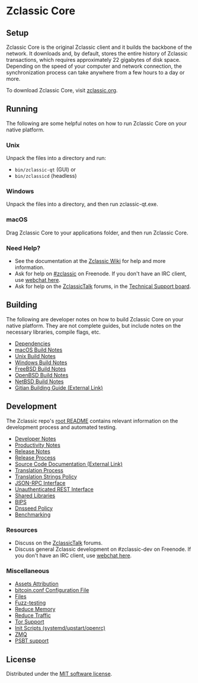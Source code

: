 Zclassic Core
=============

Setup
---------------------
Zclassic Core is the original Zclassic client and it builds the backbone of the network. It downloads and, by default, stores the entire history of Zclassic transactions, which requires approximately 22 gigabytes of disk space. Depending on the speed of your computer and network connection, the synchronization process can take anywhere from a few hours to a day or more.

To download Zclassic Core, visit [zclassic.org](https://zclassic.org/).

Running
---------------------
The following are some helpful notes on how to run Zclassic Core on your native platform.

### Unix

Unpack the files into a directory and run:

- `bin/zclassic-qt` (GUI) or
- `bin/zclassicd` (headless)

### Windows

Unpack the files into a directory, and then run zclassic-qt.exe.

### macOS

Drag Zclassic Core to your applications folder, and then run Zclassic Core.

### Need Help?

* See the documentation at the [Zclassic Wiki](https://zclassic.info/) for help and more information.
* Ask for help on [#zclassic](https://webchat.freenode.net/#zclassic) on Freenode. If you don't have an IRC client, use [webchat here](https://webchat.freenode.net/#zclassic).
* Ask for help on the [ZclassicTalk](https://zclassictalk.io/) forums, in the [Technical Support board](https://zclassictalk.io/c/technical-support).

Building
---------------------
The following are developer notes on how to build Zclassic Core on your native platform. They are not complete guides, but include notes on the necessary libraries, compile flags, etc.

- [Dependencies](dependencies.md)
- [macOS Build Notes](build-osx.md)
- [Unix Build Notes](build-unix.md)
- [Windows Build Notes](build-windows.md)
- [FreeBSD Build Notes](build-freebsd.md)
- [OpenBSD Build Notes](build-openbsd.md)
- [NetBSD Build Notes](build-netbsd.md)
- [Gitian Building Guide (External Link)](https://github.com/bitcoin-core/docs/blob/master/gitian-building.md)

Development
---------------------
The Zclassic repo's [root README](/README.md) contains relevant information on the development process and automated testing.

- [Developer Notes](developer-notes.md)
- [Productivity Notes](productivity.md)
- [Release Notes](release-notes.md)
- [Release Process](release-process.md)
- [Source Code Documentation (External Link)](https://doxygen.bitcoincore.org/)
- [Translation Process](translation_process.md)
- [Translation Strings Policy](translation_strings_policy.md)
- [JSON-RPC Interface](JSON-RPC-interface.md)
- [Unauthenticated REST Interface](REST-interface.md)
- [Shared Libraries](shared-libraries.md)
- [BIPS](bips.md)
- [Dnsseed Policy](dnsseed-policy.md)
- [Benchmarking](benchmarking.md)

### Resources
* Discuss on the [ZclassicTalk](https://zclassictalk.io/) forums.
* Discuss general Zclassic development on #zclassic-dev on Freenode. If you don't have an IRC client, use [webchat here](https://webchat.freenode.net/#zclassic-dev).

### Miscellaneous
- [Assets Attribution](assets-attribution.md)
- [bitcoin.conf Configuration File](bitcoin-conf.md)
- [Files](files.md)
- [Fuzz-testing](fuzzing.md)
- [Reduce Memory](reduce-memory.md)
- [Reduce Traffic](reduce-traffic.md)
- [Tor Support](tor.md)
- [Init Scripts (systemd/upstart/openrc)](init.md)
- [ZMQ](zmq.md)
- [PSBT support](psbt.md)

License
---------------------
Distributed under the [MIT software license](/COPYING).
